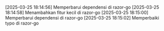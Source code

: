 [2025-03-25 18:14:56] Memperbarui dependensi di razor-go
[2025-03-25 18:14:58] Menambahkan fitur kecil di razor-go
[2025-03-25 18:15:00] Memperbarui dependensi di razor-go
[2025-03-25 18:15:02] Memperbaiki typo di razor-go
